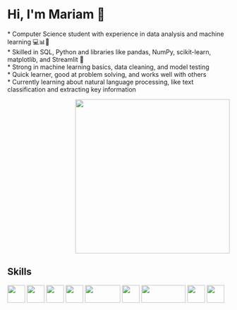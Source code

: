 # Hi, I'm Mariam 👋

<p float="left">
  * Computer Science student with experience in data analysis and machine learning 💻📊🤖<br/>
  * Skilled in SQL, Python and libraries like pandas, NumPy, scikit-learn, matplotlib, and Streamlit 🐍<br/>
  * Strong in machine learning basics, data cleaning, and model testing<br/>
  * Quick learner, good at problem solving, and works well with others<br/>
  * Currently learning about natural language processing, like text classification and extracting key information
</p>

<p float="right" align="right">
  <img src="https://github-readme-stats.vercel.app/api/top-langs/?username=MariamGhanim&layout=compact" width="350" />
</p>

## Skills

<p align="left">
  <!-- Python -->
  <img src="https://cdn.jsdelivr.net/gh/devicons/devicon/icons/python/python-original.svg" width="40" height="40"/>

  <!-- SQL -->
  <img src="https://cdn.jsdelivr.net/gh/devicons/devicon/icons/mysql/mysql-original.svg" width="40" height="40"/>

  <!-- Pandas -->
  <img src="https://cdn.jsdelivr.net/gh/devicons/devicon/icons/pandas/pandas-original.svg" width="40" height="40"/>

  <!-- NumPy -->
  <img src="https://cdn.jsdelivr.net/gh/devicons/devicon/icons/numpy/numpy-original.svg" width="40" height="40"/>

  <!-- Seaborn (still no official icon, using wide logo) -->
  <img src="https://seaborn.pydata.org/_static/logo-wide-lightbg.svg" width="80" height="40"/>

  <!-- Matplotlib -->
  <img src="https://matplotlib.org/_static/images/logo2.svg" width="40" height="40"/>

  <!-- Streamlit -->
  <img src="https://streamlit.io/images/brand/streamlit-logo-secondary-colormark-darktext.svg" width="100" height="40"/>

  <!-- Scikit-learn -->
  <img src="https://upload.wikimedia.org/wikipedia/commons/0/05/Scikit_learn_logo_small.svg" width="40" height="40"/>

  <!-- Java -->
  <img src="https://cdn.jsdelivr.net/gh/devicons/devicon/icons/java/java-original.svg" width="40" height="40"/>
</p>
